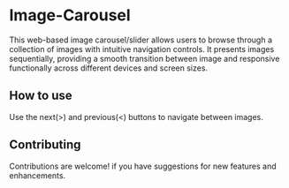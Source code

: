 # Image-Carousel
This web-based image carousel/slider allows users to browse through a collection of images with intuitive navigation controls. It presents images sequentially, providing a smooth transition between image and responsive functionally across different devices and screen sizes.

<h2>How to use</h2>
Use the next(>) and previous(<) buttons to navigate between images.

<h2>Contributing</h2>
Contributions are welcome! if you have suggestions for new features and enhancements.